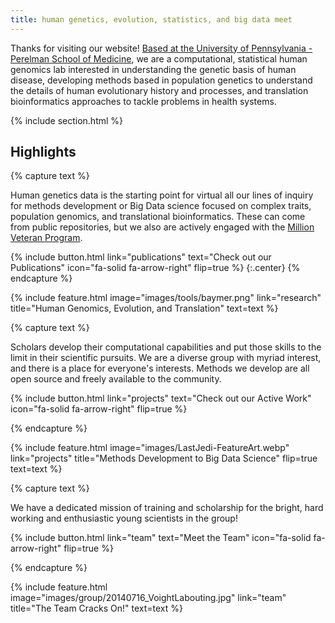 ```yaml
---
title: human genetics, evolution, statistics, and big data meet
---
```


Thanks for visiting our website! [Based at the University of Pennsylvania - Perelman School of Medicine](https://www.med.upenn.edu/), we are a computational, statistical human genomics lab interested in understanding the genetic basis of human disease, developing methods based in population genetics to understand the details of human evolutionary history and processes, and translation bioinformatics approaches to tackle problems in health systems.

{% include section.html %}

## Highlights

{% capture text %}

Human genetics data is the starting point for virtual all our lines of inquiry for methods development or Big Data science focused on complex traits, population genomics, and translational bioinformatics. These can come from public repositories, but we also are actively engaged with the [Million Veteran Program](https://www.mvp.va.gov/pwa/).

{%
  include button.html
  link="publications"
  text="Check out our Publications"
  icon="fa-solid fa-arrow-right"
  flip=true
%}
{:.center}
{% endcapture %}

{%
  include feature.html
  image="images/tools/baymer.png"
  link="research"
  title="Human Genomics, Evolution, and Translation"
  text=text
%}

{% capture text %}

Scholars develop their computational capabilities and put those skills to the limit in their scientific pursuits. We are a diverse group with myriad interest, and there is a place for everyone's interests. Methods we develop are all open source and freely available to the community. 

{%
  include button.html
  link="projects"
  text="Check out our Active Work"
  icon="fa-solid fa-arrow-right"
  flip=true
%}

{% endcapture %}

{%
  include feature.html
  image="images/LastJedi-FeatureArt.webp"
  link="projects"
  title="Methods Development to Big Data Science"
  flip=true
  text=text
%}

{% capture text %}

We have a dedicated mission of training and scholarship for the bright, hard working and enthusiastic young scientists in the group! 

{%
  include button.html
  link="team"
  text="Meet the Team"
  icon="fa-solid fa-arrow-right"
  flip=true
%}

{% endcapture %}

{%
  include feature.html
  image="images/group/20140716_VoightLabouting.jpg"
  link="team"
  title="The Team Cracks On!"
  text=text
%}
